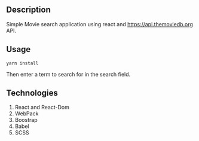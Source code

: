 ## Description

Simple Movie search application using react and https://api.themoviedb.org API.

## Usage

```
yarn install

```

Then enter a term to search for in the search field.

## Technologies

1. React and React-Dom
2. WebPack
3. Boostrap
4. Babel
5. SCSS

